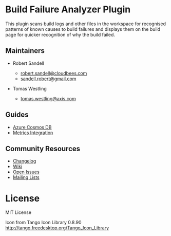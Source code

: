 # Build Failure Analyzer Plugin

This plugin scans build logs and other files in the workspace for recognised patterns
of known causes to build failures and displays them on the build page for quicker
recognition of why the build failed.

## Maintainers

* Robert Sandell 
  - robert.sandell@cloudbees.com
  - sandell.robert@gmail.com

* Tomas Westling 
  - tomas.westling@axis.com
  
## Guides

 * [Azure Cosmos DB](docs/azure.md)
 * [Metrics Integration](docs/metrics.md)

## Community Resources
 * [Changelog](https://github.com/jenkinsci/build-failure-analyzer-plugin/releases)
 * [Wiki](https://wiki.jenkins-ci.org/display/JENKINS/Build+Failure+Analyzer)
 * [Open Issues](https://issues.jenkins-ci.org/secure/IssueNavigator.jspa?mode=hide&reset=true&jqlQuery=project+%3D+JENKINS+AND+status+in+%28Open%2C+%22In+Progress%22%2C+Reopened%29+AND+component+%3D+%27build-failure-analyzer-plugin%27)
 * [Mailing Lists](http://jenkins-ci.org/content/mailing-lists)

# License
MIT License


Icon from Tango Icon Library 0.8.90 http://tango.freedesktop.org/Tango_Icon_Library
